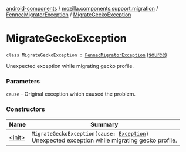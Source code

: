 [android-components](../../../index.md) / [mozilla.components.support.migration](../../index.md) / [FennecMigratorException](../index.md) / [MigrateGeckoException](./index.md)

# MigrateGeckoException

`class MigrateGeckoException : `[`FennecMigratorException`](../index.md) [(source)](https://github.com/mozilla-mobile/android-components/blob/master/components/support/migration/src/main/java/mozilla/components/support/migration/FennecMigrator.kt#L120)

Unexpected exception while migrating gecko profile.

### Parameters

`cause` - Original exception which caused the problem.

### Constructors

| Name | Summary |
|---|---|
| [&lt;init&gt;](-init-.md) | `MigrateGeckoException(cause: `[`Exception`](https://developer.android.com/reference/java/lang/Exception.html)`)`<br>Unexpected exception while migrating gecko profile. |
